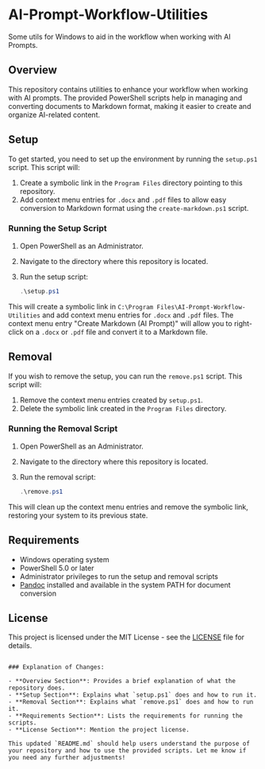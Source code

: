 # AI-Prompt-Workflow-Utilities

Some utils for Windows to aid in the workflow when working with AI Prompts.

## Overview

This repository contains utilities to enhance your workflow when working with AI prompts. The provided PowerShell scripts help in managing and converting documents to Markdown format, making it easier to create and organize AI-related content.

## Setup

To get started, you need to set up the environment by running the `setup.ps1` script. This script will:

1. Create a symbolic link in the `Program Files` directory pointing to this repository.
2. Add context menu entries for `.docx` and `.pdf` files to allow easy conversion to Markdown format using the `create-markdown.ps1` script.

### Running the Setup Script

1. Open PowerShell as an Administrator.
2. Navigate to the directory where this repository is located.
3. Run the setup script:

   ```powershell
   .\setup.ps1
   ```

This will create a symbolic link in `C:\Program Files\AI-Prompt-Workflow-Utilities` and add context menu entries for `.docx` and `.pdf` files. The context menu entry "Create Markdown (AI Prompt)" will allow you to right-click on a `.docx` or `.pdf` file and convert it to a Markdown file.

## Removal

If you wish to remove the setup, you can run the `remove.ps1` script. This script will:

1. Remove the context menu entries created by `setup.ps1`.
2. Delete the symbolic link created in the `Program Files` directory.

### Running the Removal Script

1. Open PowerShell as an Administrator.
2. Navigate to the directory where this repository is located.
3. Run the removal script:

   ```powershell
   .\remove.ps1
   ```

This will clean up the context menu entries and remove the symbolic link, restoring your system to its previous state.

## Requirements

- Windows operating system
- PowerShell 5.0 or later
- Administrator privileges to run the setup and removal scripts
- [Pandoc](https://pandoc.org/installing.html) installed and available in the system PATH for document conversion

## License

This project is licensed under the MIT License - see the [LICENSE](LICENSE) file for details.
```

### Explanation of Changes:

- **Overview Section**: Provides a brief explanation of what the repository does.
- **Setup Section**: Explains what `setup.ps1` does and how to run it.
- **Removal Section**: Explains what `remove.ps1` does and how to run it.
- **Requirements Section**: Lists the requirements for running the scripts.
- **License Section**: Mention the project license.

This updated `README.md` should help users understand the purpose of your repository and how to use the provided scripts. Let me know if you need any further adjustments!